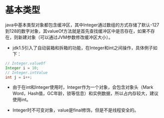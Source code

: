 # 基本类型
java中基本类型对象都包含缓冲区，其中Integer通过数组的方式存储了默认-127到128的数字对象，其valueOf方法就是首先查找缓冲区中是否存在，如果不存在，则新建对象（可以通过JVM参数修改缓冲区大小）。
- jdk1.5引入了自动装箱和拆箱的功能，在Integer和int之间操作，具体例子如下：
```java
// Integer.valueOf
Integer i = 10;
// Integer.intValue
int j = i++;
```

- 由于在int和Integer使用时，Integer作为一个对象，会包含对象头（Mark Word，Hash值，GC年龄，锁等信息）和实例数据，所以占内存较大，建议使用int。

- Integer时不可变对象，value是final修饰，但是不是线程安全的。